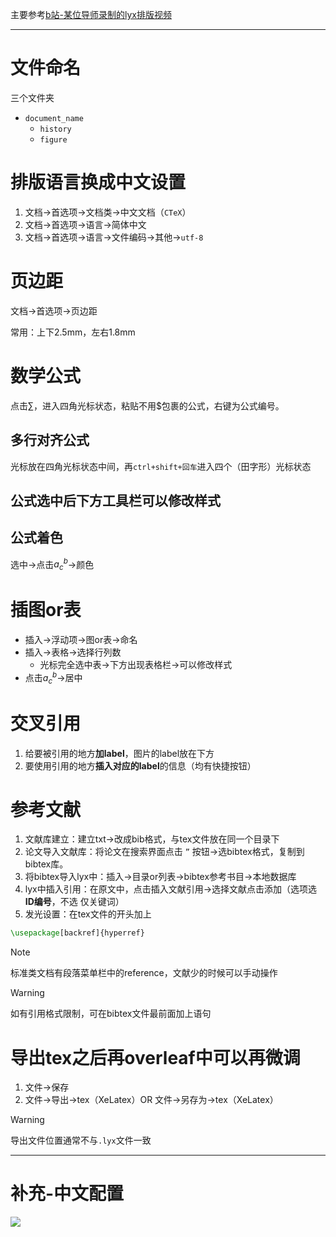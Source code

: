 主要参考[b站-某位导师录制的lyx排版视频](https://www.bilibili.com/video/av644993203/?vd_source=c57c36d9ae6e8a5b4aa47ed2ea11202f)

---
# 文件命名
三个文件夹
* `document_name`
	* `history`
	* `figure`


# 排版语言换成中文设置
1. 文档→首选项→文档类→中文文档（`CTeX`）
2. 文档→首选项→语言→简体中文
3. 文档→首选项→语言→文件编码→其他→`utf-8`

# 页边距
文档→首选项→页边距

常用：上下2.5mm，左右1.8mm

# 数学公式
点击$\sum$，进入四角光标状态，粘贴不用\$包裹的公式，右键为公式编号。

## 多行对齐公式
光标放在四角光标状态中间，再`ctrl+shift+回车`进入四个（田字形）光标状态

## 公式选中后下方工具栏可以修改样式

## 公式着色
选中→点击$a_c^b$→颜色

# 插图or表

* 插入→浮动项→图or表→命名
* 插入→表格→选择行列数
	* 光标完全选中表→下方出现表格栏→可以修改样式
* 点击$a_c^b$→居中

# 交叉引用

1. 给要被引用的地方**加label**，图片的label放在下方
2. 要使用引用的地方**插入对应的label**的信息（均有快捷按钮）

# 参考文献

1. 文献库建立：建立txt→改成bib格式，与tex文件放在同一个目录下
2. 论文导入文献库：将论文在搜索界面点击  `”`  按钮→选bibtex格式，复制到bibtex库。
3. 将bibtex导入lyx中：插入→目录or列表→bibtex参考书目→本地数据库
4. lyx中插入引用：在原文中，点击插入文献引用→选择文献点击添加（选项选 **ID编号**，不选 仅关键词）
5. 发光设置：在tex文件的开头加上
```tex
\usepackage[backref]{hyperref}
```

>[!Note]
>标准类文档有段落菜单栏中的reference，文献少的时候可以手动操作


>[!warning]
>如有引用格式限制，可在bibtex文件最前面加上语句


# 导出tex之后再overleaf中可以再微调

1. 文件→保存
2. 文件→导出→tex（XeLatex）OR  文件→另存为→tex（XeLatex）

>[!warning]
>导出文件位置通常不与`.lyx`文件一致


---
# 补充-中文配置

![](image-20240810081639256.png)







